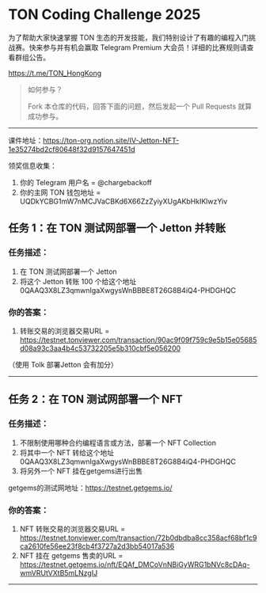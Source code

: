 # TON Coding Challenge 2025 

为了帮助大家快速掌握 TON 生态的开发技能，我们特别设计了有趣的编程入门挑战赛。快来参与并有机会赢取 Telegram Premium 大会员！详细的比赛规则请查看群组公告。

https://t.me/TON_HongKong

> 如何参与？
> 
> Fork 本仓库的代码，回答下面的问题，然后发起一个 Pull Requests 就算成功参与。

---

课件地址：https://ton-org.notion.site/IV-Jetton-NFT-1e35274bd2cf80648f32d9157647451d

领奖信息收集：
1. 你的 Telegram 用户名 =  @chargebackoff
2. 你的主网 TON 钱包地址 = UQDkYCBG1mW7nMCJVaCBKd6X66ZzZyiyXUgAKbHkIKlwzYiv


## 任务 1：在 TON 测试网部署一个 Jetton 并转账

### 任务描述：

1. 在 TON 测试网部署一个 Jetton
2. 将这个 Jetton 转账 100 个给这个地址 0QAAQ3X8LZ3qmwnIgaXwgysWnBBBE8T26G8B4iQ4-PHDGHQC


### 你的答案：

1. 转账交易的浏览器交易URL = https://testnet.tonviewer.com/transaction/90ac9f09f759c9e5b15e05685d08a93c3aa4b4c53732205e5b310cbf5e056200

（使用 Tolk 部署Jetton 会有加分）


---

## 任务 2：在 TON 测试网部署一个 NFT

### 任务描述：

1. 不限制使用哪种合约编程语言或方法，部署一个 NFT Collection
2. 将其中一个 NFT 转给这个地址 0QAAQ3X8LZ3qmwnIgaXwgysWnBBBE8T26G8B4iQ4-PHDGHQC
3. 将另外一个 NFT 挂在getgems进行出售

getgems的测试网地址：https://testnet.getgems.io/

### 你的答案：

1. NFT 转账交易的浏览器交易URL = https://testnet.tonviewer.com/transaction/72b0dbdba8cc358acf68bf1c9ca2610fe56ee23f8cb4f3727a2d3bb54017a536
2. NFT 挂在 getgems 售卖的URL =  https://testnet.getgems.io/nft/EQAf_DMCoVnNBiGyWRG1bNVc8cDAq-wmVRUtVXtB5mLNzgIJ


---

